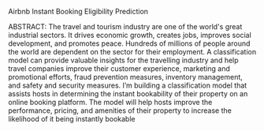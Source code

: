 Airbnb Instant Booking Eligibility Prediction

ABSTRACT:
The travel and tourism industry are one of the world&#39;s great industrial sectors. It drives
economic growth, creates jobs, improves social development, and promotes peace.
Hundreds of millions of people around the world are dependent on the sector for their
employment. A classification model can provide valuable insights for the travelling
industry and help travel companies improve their customer experience, marketing and
promotional efforts, fraud prevention measures, inventory management, and safety
and security measures. I’m building a classification model that assists hosts in
determining the instant bookability of their property on an online booking platform.
The model will help hosts improve the performance, pricing, and amenities of their
property to increase the likelihood of it being instantly bookable
